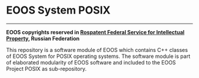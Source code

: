 # EOOS System POSIX
---

**EOOS copyrights reserved in [Rospatent Federal Service for Intellectual Property](https://www1.fips.ru/registers-doc-view/fips_servlet?DB=EVM&DocNumber=2017664105&TypeFile=html), Russian Federation**

This repository is a software module of EOOS which contains C++ classes of EOOS System for POSIX operating systems. 
The software module is part of elaborated modularity of EOOS software and included to the 
EOOS Project POSIX as sub-repository.
